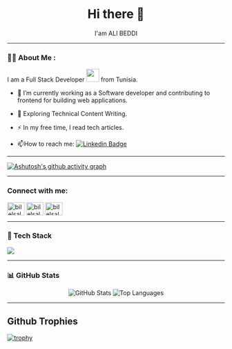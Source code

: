 <h1 id='header' align="center" font-size="100px">
 Hi there 👋 
  </h1>
  <p  align="center" >
  I'am ALI BEDDI
  </p>

---

### :man_technologist: About Me :
I am a Full Stack Developer <img src="https://media.giphy.com/media/WUlplcMpOCEmTGBtBW/giphy.gif" width="30"> from Tunisia.

- :telescope: I’m currently working as a Software developer and contributing to frontend for building web applications.

- :seedling: Exploring Technical Content Writing.

- :zap: In my free time, I read tech articles.

- :mailbox:How to reach me: [![Linkedin Badge](https://img.shields.io/badge/-AliBeddi-blue?style=flat&logo=Linkedin&logoColor=white)](https://www.linkedin.com/in/ali-beddi-8a303522a/)

---

[![Ashutosh's github activity graph](https://github-readme-activity-graph.vercel.app/graph?username=alibeddi&bg_color=000000&color=5a9e4c&line=1dff1a&point=25ef28&area=true&hide_border=true)](https://github.com/ashutosh00710/github-readme-activity-graph)

---

<h3 align="left">Connect with me:</h3>
<p align="left">
<!-- <a href="https://dev.to/bilelsalemdev" target="blank"><img align="center" src="https://github.com/bilelsalemdev/bilelsalemdev/assets/70206023/1d5c6afb-6a6f-400e-b699-d4583828a063" alt="bilelsalemdev" height="30" width="40" /></a> -->
<a href="https://twitter.com/alibeddi" target="blank"><img align="center" src="https://raw.githubusercontent.com/rahuldkjain/github-profile-readme-generator/master/src/images/icons/Social/twitter.svg" alt="bilelsalemdev" height="30" width="40" /></a>
<a href="https://linkedin.com/in/alibeddi" target="blank"><img align="center" src="https://raw.githubusercontent.com/rahuldkjain/github-profile-readme-generator/master/src/images/icons/Social/linked-in-alt.svg" alt="bilelsalemdev" height="30" width="40" /></a>
<a href="https://stackoverflow.com/users/alibeddi" target="blank"><img align="center" src="https://raw.githubusercontent.com/rahuldkjain/github-profile-readme-generator/master/src/images/icons/Social/stack-overflow.svg" alt="bilelsalem" height="30" width="40" /></a>


---

### 🧠 Tech Stack

<p align="left">
  <img src="https://skillicons.dev/icons?i=ts,js,react,nextjs,nodejs,nestjs,express,python,html,css,sass,tailwind.mongodb,postgres,mysql,redis,docker,git,redux,figma,jest,postman,grafana" />
</p>

---

### 📊 GitHub Stats

<p align="center">
  <img src="https://github-readme-stats.vercel.app/api?username=alibeddi&show_icons=true&theme=tokyonight" alt="GitHub Stats" />
  <img src="https://github-readme-stats.vercel.app/api/top-langs/?username=alibeddi&layout=compact&theme=tokyonight" alt="Top Languages" />
</p>

---

## Github Trophies
[![trophy](https://github-profile-trophy.vercel.app/?username=alibeddi&theme=radical)](https://github.com/braiekhazem/github-profile-trophy)




